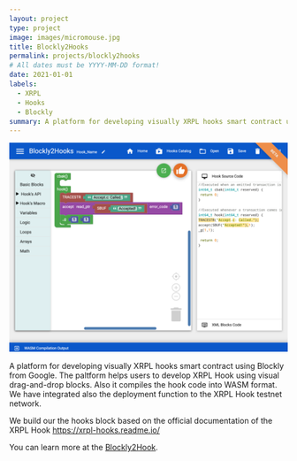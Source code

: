 ```yaml
---
layout: project
type: project
image: images/micromouse.jpg
title: Blockly2Hooks
permalink: projects/blockly2hooks
# All dates must be YYYY-MM-DD format!
date: 2021-01-01
labels:
  - XRPL
  - Hooks
  - Blockly
summary: A platform for developing visually XRPL hooks smart contract using Blockly from Google. The paltform helps users to develop XRPL Hook using visual drag-and-drop blocks. Also it compiles the hook code into WASM format. We have integrated also the deployment function to the XRPL Hook testnet network.
---
```


<div class="ui small rounded images">
  <img class="ui image" src="https://raw.githubusercontent.com/wshbair/blockly2hooks/main/blockly2hook_shot.png">
</div>

A platform for developing visually XRPL hooks smart contract using Blockly from Google. The paltform helps users to develop XRPL Hook using visual drag-and-drop blocks. Also it compiles the hook code into WASM format. We have integrated also the deployment function to the XRPL Hook testnet network.

We build our the hooks block based on the official documentation of the XRPL Hook https://xrpl-hooks.readme.io/


You can learn more at the [Blockly2Hook](https://github.com/wshbair/blockly2hooks).



